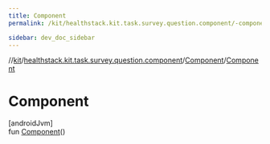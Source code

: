 ```yaml
---
title: Component
permalink: /kit/healthstack.kit.task.survey.question.component/-component/-component.html

sidebar: dev_doc_sidebar
---
```

//[kit](../../../kit.html)/[healthstack.kit.task.survey.question.component](../index.html)/[Component](index.html)/[Component](-component.html)



# Component



[androidJvm]\
fun [Component](-component.html)()





